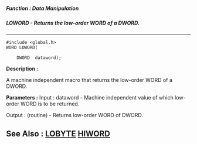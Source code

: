 ##### Function : Data Manipulation
##### LOWORD - Returns the low-order WORD of a DWORD.
---
```
#include <global.h>
WORD LOWORD(

	DWORD  dataword);
```
**Description :**

A machine independent macro that returns the low-order WORD of a DWORD.

**Parameters :**
Input :
dataword  -  Machine independent value of which low-order WORD is to be returned.

Output :
(routine)  -  Returns low-order WORD of DWORD.



**See Also :**
[LOBYTE](/reference/Func/LOBYTE)
[HIWORD](/reference/Func/HIWORD)
---
